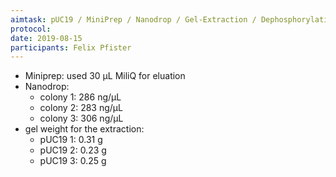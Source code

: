 ```yaml
---
aimtask: pUC19 / MiniPrep / Nanodrop / Gel-Extraction / Dephosphorylation Test / Heat-Shock
protocol:
date: 2019-08-15
participants: Felix Pfister
---
```

* Miniprep: used 30 µL MiliQ for eluation
* Nanodrop:
  * colony 1: 286 ng/µL
  * colony 2: 283 ng/µL
  * colony 3: 306 ng/µL
* gel weight for the extraction:
  * pUC19 1: 0.31 g
  * pUC19 2: 0.23 g
  * pUC19 3: 0.25 g